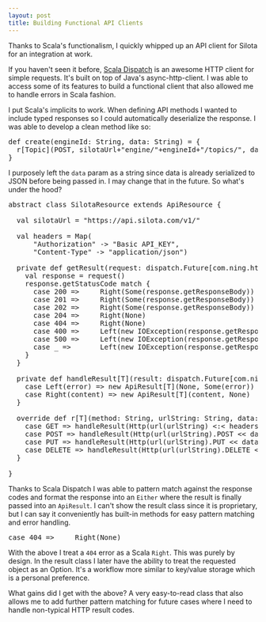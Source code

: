 ```yaml
---
layout: post
title: Building Functional API Clients
---
```


Thanks to Scala's functionalism, I quickly whipped up an API client for Silota for an integration at work.

If you haven't seen it before, [Scala Dispatch](http://dispatch.databinder.net/Dispatch.html) is an awesome HTTP client for simple requests. It's built on top of Java's async-http-client. I was able to access some of its features to build a functional client that also allowed me to handle errors in Scala fashion.

I put Scala's implicits to work. When defining API methods I wanted to include typed responses so I could automatically deserialize the response. I was able to develop a clean method like so:

<pre>
def create(engineId: String, data: String) = {
  r[Topic](POST, silotaUrl+"engine/"+engineId+"/topics/", data)
}
</pre>

I purposely left the <code>data</code> param as a string since data is already serialized to JSON before being passed in. I may change that in the future. So what's under the hood?

<pre>
abstract class SilotaResource extends ApiResource {
  
  val silotaUrl = "https://api.silota.com/v1/"
  
  val headers = Map(
      "Authorization" -> "Basic API_KEY",
      "Content-Type" -> "application/json")
  
  private def getResult(request: dispatch.Future[com.ning.http.client.Response]): Either[Throwable, Option[String]] = {
    val response = request()
    response.getStatusCode match {
      case 200 =>     Right(Some(response.getResponseBody))
      case 201 =>     Right(Some(response.getResponseBody))
      case 202 =>     Right(Some(response.getResponseBody))
      case 204 =>     Right(None)
      case 404 =>     Right(None)
      case 400 =>     Left(new IOException(response.getResponseBody))
      case 500 =>     Left(new IOException(response.getResponseBody))
      case _ =>       Left(new IOException(response.getResponseBody))
    }
  }
  
  private def handleResult[T](result: dispatch.Future[com.ning.http.client.Response]) = getResult(result) match {
    case Left(error) => new ApiResult[T](None, Some(error))
    case Right(content) => new ApiResult[T](content, None)
  }
  
  override def r[T](method: String, urlString: String, data: String="")(implicit m: Manifest[T]): ApiResult[T] = method match {
    case GET => handleResult(Http(url(urlString) <:< headers))
    case POST => handleResult(Http(url(urlString).POST << data <:< headers))
    case PUT => handleResult(Http(url(urlString).PUT << data <:< headers))
    case DELETE => handleResult(Http(url(urlString).DELETE <:< headers))
  }
  
}
</pre> 

Thanks to Scala Dispatch I was able to pattern match against the response codes and format the response into an <code>Either</code> where the result is finally passed into an <code>ApiResult</code>. I can't show the result class since it is proprietary, but I can say it conveniently has built-in methods for easy pattern matching and error handling.

<pre>case 404 =>     Right(None)</pre>

With the above I treat a <code>404</code> error as a Scala <code>Right</code>. This was purely by design. In the result class I later have the ability to treat the requested object as an Option. It's a workflow more similar to key/value storage which is a personal preference.

What gains did I get with the above? A very easy-to-read class that also allows me to add further pattern matching for future cases where I need to handle non-typical HTTP result codes.
